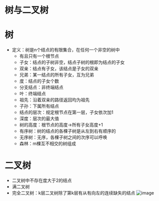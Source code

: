 # 树与二叉树

# 树
- 定义：树是n个结点的有限集合，在任何一个非空的树中
    - 有且只有一个根节点
    - 子女：结点的子树非空，结点子树的根即为结点的子女
    - 双亲：结点有子女，该结点是子女的双亲
    - 兄弟：某一结点的所有子女，互为兄弟
    - 度：结点的子女个数
    - 分支结点：非终端结点
    - 叶：终端结点
    - 祖先：沿着双亲的路径返回均为祖先
    - 子孙：下属所有结点
    - 结点的层次：规定根节点在第一层，子女依次加1
    - 深度：层次的最大值
    - 树的高度：根节点的高度->所有子女高度+1
    - 有序树：树的结点的各棵子树是从左到右有顺序的
    - 无序树：无序，各棵子树之间的次序可以呼唤
    - 森林：m棵互不相交的树组成

# 二叉树
- 二叉树中不存在度大于2的结点
- 满二叉树
- 完全二叉树：k层二叉树除了第k层有从有向左的连续缺失的结点
    ![image](https://raw.githubusercontent.com/TauWu/review_note/master/data/完全二叉树.jpg)